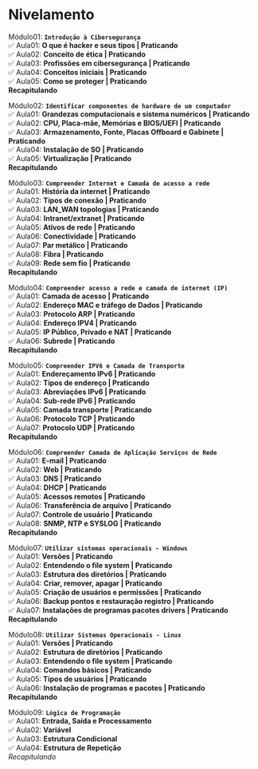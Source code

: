 # Nivelamento

Módulo01: **`Introdução à Cibersegurança`**  
✅ Aula01: **O que é hacker e seus tipos | Praticando**  
✅ Aula02: **Conceito de ética | Praticando**  
✅ Aula03: **Profissões em cibersegurança | Praticando**  
✅ Aula04: **Conceitos iniciais | Praticando**  
✅ Aula05: **Como se proteger | Praticando**  
**Recapitulando**

Módulo02: **`Identificar componentes de hardware de um computador`**  
✅ Aula01: **Grandezas computacionais e sistema numéricos | Praticando**  
✅ Aula02: **CPU, Placa-mãe, Memórias e BIOS/UEFI | Praticando**  
✅ Aula03: **Armazenamento, Fonte, Placas Offboard e Gabinete | Praticando**  
✅ Aula04: **Instalação de SO | Praticando**  
✅ Aula05: **Virtualização | Praticando**  
**Recapitulando**

Módulo03: **`Compreender Internet e Camada de acesso a rede`**  
✅ Aula01: **História da internet | Praticando**  
✅ Aula02: **Tipos de conexão | Praticando**  
✅ Aula03: **LAN_WAN topologias | Praticando**  
✅ Aula04: **Intranet/extranet | Praticando**  
✅ Aula05: **Ativos de rede | Praticando**  
✅ Aula06: **Conectividade | Praticando**  
✅ Aula07: **Par metálico | Praticando**  
✅ Aula08: **Fibra | Praticando**  
✅ Aula09: **Rede sem fio | Praticando**  
**Recapitulando**

Módulo04: **`Compreender acesso a rede e camada de internet (IP)`**  
✅ Aula01: **Camada de acesso | Praticando**  
✅ Aula02: **Endereço MAC e tráfego de Dados | Praticando**  
✅ Aula03: **Protocolo ARP | Praticando**  
✅ Aula04: **Endereço IPV4 | Praticando**  
✅ Aula05: **IP Público, Privado e NAT | Praticando**  
✅ Aula06: **Subrede | Praticando**  
**Recapitulando**

Módulo05: **`Compreender IPV6 e Camada de Transporte`**  
✅ Aula01: **Endereçamento IPv6 | Praticando**  
✅ Aula02: **Tipos de endereço | Praticando**  
✅ Aula03: **Abreviações IPv6 | Praticando**  
✅ Aula04: **Sub-rede IPv6 | Praticando**  
✅ Aula05: **Camada transporte | Praticando**  
✅ Aula06: **Protocolo TCP | Praticando**  
✅ Aula07: **Protocolo UDP | Praticando**  
**Recapitulando**   

Módulo06: **`Compreender Camada de Aplicação Serviços de Rede`**  
✅ Aula01: **E-mail | Praticando**  
✅ Aula02: **Web | Praticando**  
✅ Aula03: **DNS | Praticando**  
✅ Aula04: **DHCP | Praticando**  
✅ Aula05: **Acessos remotos | Praticando**  
✅ Aula06: **Transferência de arquivo | Praticando**  
✅ Aula07: **Controle de usuário | Praticando**  
✅ Aula08: **SNMP, NTP e SYSLOG | Praticando**  
**Recapitulando**   

Módulo07: **`Utilizar sistemas operacionais - Windows`**  
✅ Aula01: **Versões | Praticando**  
✅ Aula02: **Entendendo o file system | Praticando**  
✅ Aula03: **Estrutura dos diretórios | Praticando**  
✅ Aula04: **Criar, remover, apagar | Praticando**  
✅ Aula05: **Criação de usuários e permissões | Praticando**  
✅ Aula06: **Backup pontos e restauração registro | Praticando**  
✅ Aula07: **Instalações de programas pacotes drivers | Praticando**  
**Recapitulando**  

Módulo08: **`Utilizar Sistemas Operacionais - Linux`**  
✅ Aula01: **Versões | Praticando**  
✅ Aula02: **Estrutura de diretórios | Praticando**  
✅ Aula03: **Entendendo o file system | Praticando**  
✅ Aula04: **Comandos básicos | Praticando**  
✅ Aula05: **Tipos de usuários | Praticando**  
✅ Aula06: **Instalação de programas e pacotes | Praticando**  
**Recapitulando**  

Módulo09: **`Lógica de Programação`**  
✅ Aula01: **Entrada, Saída e Processamento**  
✅ Aula02: **Variável**  
✅ Aula03: **Estrutura Condicional**  
✅ Aula04: **Estrutura de Repetição**  
*Recapitulando*  